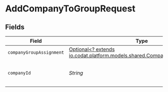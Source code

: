# AddCompanyToGroupRequest


## Fields

| Field                                                                                                                       | Type                                                                                                                        | Required                                                                                                                    | Description                                                                                                                 | Example                                                                                                                     |
| --------------------------------------------------------------------------------------------------------------------------- | --------------------------------------------------------------------------------------------------------------------------- | --------------------------------------------------------------------------------------------------------------------------- | --------------------------------------------------------------------------------------------------------------------------- | --------------------------------------------------------------------------------------------------------------------------- |
| `companyGroupAssignment`                                                                                                    | [Optional<? extends io.codat.platform.models.shared.CompanyGroupAssignment>](../../models/shared/CompanyGroupAssignment.md) | :heavy_minus_sign:                                                                                                          | N/A                                                                                                                         |                                                                                                                             |
| `companyId`                                                                                                                 | *String*                                                                                                                    | :heavy_check_mark:                                                                                                          | Unique identifier for a company.                                                                                            | 8a210b68-6988-11ed-a1eb-0242ac120002                                                                                        |